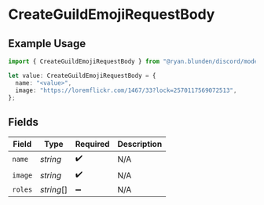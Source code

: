 # CreateGuildEmojiRequestBody

## Example Usage

```typescript
import { CreateGuildEmojiRequestBody } from "@ryan.blunden/discord/models/operations";

let value: CreateGuildEmojiRequestBody = {
  name: "<value>",
  image: "https://loremflickr.com/1467/33?lock=2570117569072513",
};
```

## Fields

| Field              | Type               | Required           | Description        |
| ------------------ | ------------------ | ------------------ | ------------------ |
| `name`             | *string*           | :heavy_check_mark: | N/A                |
| `image`            | *string*           | :heavy_check_mark: | N/A                |
| `roles`            | *string*[]         | :heavy_minus_sign: | N/A                |